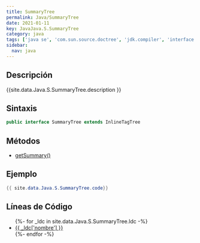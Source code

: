 ```yaml
---
title: SummaryTree
permalink: Java/SummaryTree
date: 2021-01-11
key: JavaJava.S.SummaryTree
category: java
tags: ['java se', 'com.sun.source.doctree', 'jdk.compiler', 'interface java', '10']
sidebar: 
  nav: java
---
```


## Descripción
{{site.data.Java.S.SummaryTree.description }}

## Sintaxis
~~~java
public interface SummaryTree extends InlineTagTree
~~~

## Métodos
* [getSummary()](/Java/SummaryTree/getSummary)

## Ejemplo
~~~java
{{ site.data.Java.S.SummaryTree.code}}
~~~

## Líneas de Código
<ul>
{%- for _ldc in site.data.Java.S.SummaryTree.ldc -%}
   <li>
       <a href="{{_ldc['url'] }}">{{ _ldc['nombre'] }}</a>
   </li>
{%- endfor -%}
</ul>
